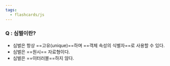 ```yaml
---
tags:
  - flashcards/js
---
```

### Q : 심벌이란?
- 심벌은 항상 ==고유(unique)==하며 ==객체 속성의 식별자==로 사용할 수 있다.
- 심벌은 ==원시== 자료형이다.
- 심벌은 ==이터러블==하지 않다.